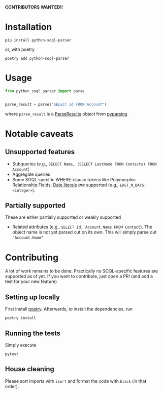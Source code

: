 **CONTRIBUTORS WANTED!!**

# Installation

`pip install python-soql-parser`

or, with poetry

`poetry add python-soql-parser`

# Usage

```python
from python_soql_parser import parse


parse_result = parse("SELECT Id FROM Account")
```

where `parse_result` is a [ParseResults](https://pyparsing-docs.readthedocs.io/en/latest/HowToUsePyparsing.html#parseresults) object from [pyparsing](https://github.com/pyparsing/pyparsing/).

# Notable caveats

## Unsupported features

- Subqueries (e.g., `SELECT Name, (SELECT LastName FROM Contacts) FROM Account`)
- Aggregate queries
- Some SOQL specific WHERE-clause tokens like Polymorphic Relationship Fields. [Date literals](https://developer.salesforce.com/docs/atlas.en-us.soql_sosl.meta/soql_sosl/sforce_api_calls_soql_select_dateformats.htm) _are_ supported (e.g., `LAST_N_DAYS:<integer>`).

## Partially supported

These are either partially supported or weakly supported

- Related attributes (e.g., `SELECT Id, Account.Name FROM Contact`). The object name is not yet parsed out on its own. This will simply parse out `"Account.Name"`

# Contributing

A lot of work remains to be done. Practically no SOQL-specific features are supported as of yet.
If you want to contribute, just open a PR! (and add a test for your new feature)

## Setting up locally

First install [poetry](https://python-poetry.org/). Afterwards, to install the dependencies, run

```
poetry install
```

## Running the tests

Simply execute

```
pytest
```

## House cleaning

Please sort imports with `isort` and format the code with `black` (in that order).
